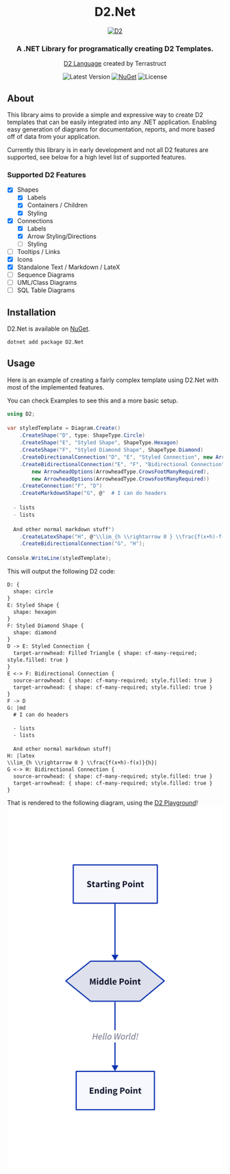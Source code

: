 


<div align="center">
<h1>D2.Net</h1>
    <a href="https://github.com/terrastruct/d2">
        <img src="https://github.com/terrastruct/d2/blob/master/docs/assets/banner.png?raw=true" alt="D2" />
    </a>
<h3>
A .NET Library for programatically creating D2 Templates.
</h3>

[D2 Language](https://github.com/terrastruct/d2) created by Terrastruct

![Latest Version](https://img.shields.io/github/v/release/Snappey/D2.Net)
[![NuGet](https://img.shields.io/nuget/v/D2.Net.svg)](https://www.nuget.org/packages/D2.Net/)
![License](https://img.shields.io/github/license/Snappey/D2.Net.svg)

</div>

## About

This library aims to provide a simple and expressive way to create D2 templates that can be easily integrated into any .NET application. Enabling easy generation of diagrams for documentation, reports, and more based off of data from your application.

Currently this library is in early development and not all D2 features are supported, see below for a high level list of supported features.

### Supported D2 Features

- [x] Shapes
  - [x] Labels
  - [x] Containers / Children
  - [x] Styling
- [x] Connections
  - [x] Labels
  - [x] Arrow Styling/Directions
  - [ ] Styling
- [ ] Tooltips / Links
- [x] Icons
- [x] Standalone Text / Markdown / LateX
- [ ] Sequence Diagrams
- [ ] UML/Class Diagrams
- [ ] SQL Table Diagrams

## Installation

D2.Net is available on [NuGet](https://www.nuget.org/packages/D2.Net/).

```bash
dotnet add package D2.Net
```

## Usage

Here is an example of creating a fairly complex template using D2.Net with most of the implemented features.

You can check Examples to see this and a more basic setup.

```csharp
using D2;

var styledTemplate = Diagram.Create()
    .CreateShape("D", type: ShapeType.Circle)
    .CreateShape("E", "Styled Shape", ShapeType.Hexagon)
    .CreateShape("F", "Styled Diamond Shape", ShapeType.Diamond)
    .CreateDirectionalConnection("D", "E", "Styled Connection", new ArrowheadOptions(ArrowheadType.CrowsFootManyRequired, "Filled Triangle"))
    .CreateBidirectionalConnection("E", "F", "Bidirectional Connection",
        new ArrowheadOptions(ArrowheadType.CrowsFootManyRequired),
        new ArrowheadOptions(ArrowheadType.CrowsFootManyRequired))
    .CreateConnection("F", "D")
    .CreateMarkdownShape("G", @"  # I can do headers

  - lists
  - lists

  And other normal markdown stuff")
    .CreateLatexShape("H", @"\\lim_{h \\rightarrow 0 } \\frac{f(x+h)-f(x)}{h}")
    .CreateBidirectionalConnection("G", "H");

Console.WriteLine(styledTemplate);
```
This will output the following D2 code:

```d2
D: {
  shape: circle
}
E: Styled Shape {
  shape: hexagon
}
F: Styled Diamond Shape {
  shape: diamond
}
D -> E: Styled Connection {
  target-arrowhead: Filled Triangle { shape: cf-many-required; style.filled: true }
}
E <-> F: Bidirectional Connection {
  source-arrowhead: { shape: cf-many-required; style.filled: true }
  target-arrowhead: { shape: cf-many-required; style.filled: true }
}
F -> D
G: |md
  # I can do headers

  - lists
  - lists

  And other normal markdown stuff|
H: |latex
\\lim_{h \\rightarrow 0 } \\frac{f(x+h)-f(x)}{h}|
G <-> H: Bidirectional Connection {
  source-arrowhead: { shape: cf-many-required; style.filled: true }
  target-arrowhead: { shape: cf-many-required; style.filled: true }
}

```
That is rendered to the following diagram, using the [D2 Playground](https://play.d2lang.com/?script=crRSCC5JLCrJzEtXCMjPzCvhcrJScM1LQfCdrRR8M1NSclIhfIVqLgUFBYXijMSCVCuFjNSKxPT8PK5aLkcFXTsFZy5nEOVkpeCRmpOTrxCeX5STosgFCAAA__8%3D&)!
![Basic Template](./assets/d2-readme.png)
